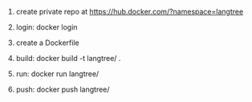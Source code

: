 1. create private repo <repo-name> at https://hub.docker.com/?namespace=langtree

2. login: docker login

3. create a Dockerfile

4. build: docker build -t langtree/<repo-name> .

5. run: docker run langtree/<repo-name>

6. push: docker push langtree/<reponame>


